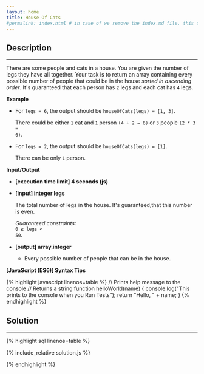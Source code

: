```yaml
---
layout: home
title: House Of Cats
#permalink: index.html # in case of we remove the index.md file, this doc will be the index page
---
```


<div class="row">
<div class="columnStmt" markdown="1">

## Description

---

There are some people and cats in a house. You are given the number of legs they have all together. Your task is to return an array containing every possible number of people that could be in the house _sorted in ascending order_. It's guaranteed that each person has <code>2</code> legs and each cat has <code>4</code> legs.

**Example**

- For <code>legs = 6</code>, the output should be
<code>houseOfCats(legs) = [1, 3]</code>.

  There could be either <code>1</code> cat and <code>1</code> person <code>(4 + 2 = 6)</code> or <code>3</code> people <code>(2 * 3 = 6)</code>.

- For <code>legs = 2</code>, the output should be
<code>houseOfCats(legs) = [1]</code>.

  There can be only <code>1</code> person.

**Input/Output**

- **[execution time limit] 4 seconds (js)**

- **[input] integer legs**

  The total number of legs in the house. It's guaranteed,that this number is even.<br>

  _Guaranteed constraints:_<br>
  <code>0 ≤ legs < 50</code>.

- **[output] array.integer**
  - Every possible number of people that can be in the house.

**[JavaScript (ES6)] Syntax Tips**

{% highlight javascript linenos=table %}
// Prints help message to the console
// Returns a string
function helloWorld(name) {
console.log("This prints to the console when you Run Tests");
return "Hello, " + name;
}
{% endhighlight %}

</div>
<div class="columnSol" markdown="1">

## Solution

---

{% highlight sql linenos=table %}

{% include_relative solution.js %}

{% endhighlight %}

</div>
</div>
